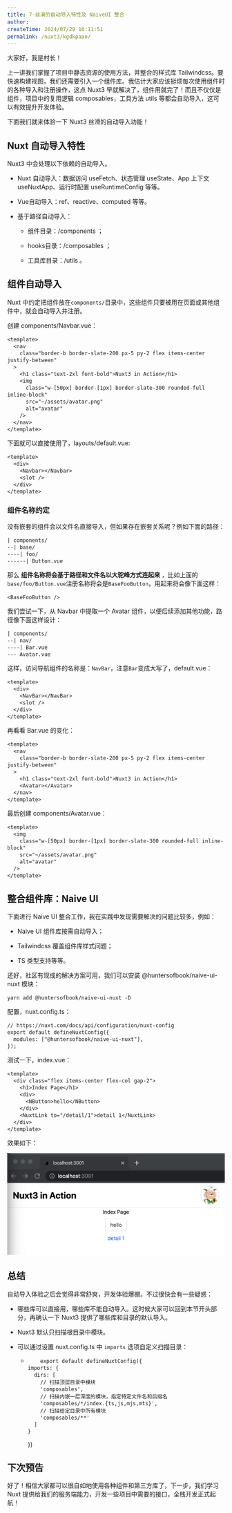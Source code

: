 ```yaml
---
title: 7-丝滑的自动导入特性及 NaiveUI 整合
author:
createTime: 2024/07/29 16:11:51
permalink: /nuxt3/kgdkpaao/
---
```

大家好，我是村长！

上一讲我们掌握了项目中静态资源的使用方法，并整合的样式库
Tailwindcss。要快速构建视图，我们还需要引入一个组件库。我估计大家应该挺烦每次使用组件时的各种导入和注册操作，这点 Nuxt3
早就解决了，组件用就完了！而且不仅仅是组件，项目中的复用逻辑 composables，工具方法 utils 等都会自动导入，这可以有效提升开发体验。

下面我们就来体验一下 Nuxt3 丝滑的自动导入功能！

## Nuxt 自动导入特性

Nuxt3 中会处理以下依赖的自动导入。

  * Nuxt 自动导入：数据访问 useFetch、状态管理 useState、App 上下文 useNuxtApp、运行时配置 useRuntimeConfig 等等。

  * Vue自动导入：ref、reactive、computed 等等。

  * 基于路径自动导入：

    * 组件目录：/components ；

    * hooks目录：/composables ；

    * 工具库目录：/utils 。

## 组件自动导入

Nuxt 中约定把组件放在`components/`目录中，这些组件只要被用在页面或其他组件中，就会自动导入并注册。

创建 components/Navbar.vue：

    
    
    <template>
      <nav
        class="border-b border-slate-200 px-5 py-2 flex items-center justify-between"
      >
        <h1 class="text-2xl font-bold">Nuxt3 in Action</h1>
        <img
          class="w-[50px] border-[1px] border-slate-300 rounded-full inline-block"
          src="~/assets/avatar.png"
          alt="avatar"
        />
      </nav>
    </template>
    

下面就可以直接使用了，layouts/default.vue:

    
    
    <template>
      <div>
        <Navbar></Navbar>
        <slot />
      </div>
    </template>
    

### 组件名称约定

没有嵌套的组件会以文件名直接导入，但如果存在嵌套关系呢？例如下面的路径：

    
    
    | components/
    --| base/
    ----| foo/
    ------| Button.vue
    

那么 **组件名称将会基于路径和文件名以大驼峰方式连起来**
，比如上面的`base/foo/Button.vue`注册名称将会是`BaseFooButton`，用起来将会像下面这样：

    
    
    <BaseFooButton />
    

我们尝试一下，从 Navbar 中提取一个 Avatar 组件，以便后续添加其他功能，路径像下面这样设计：

    
    
    | components/
    --| nav/
    ----| Bar.vue
    --- Avatar.vue
    

这样，访问导航组件的名称是：`NavBar`，注意`Bar`变成大写了，default.vue：

    
    
    <template>
      <div>
        <NavBar></NavBar>
        <slot />
      </div>
    </template>
    

再看看 Bar.vue 的变化：

    
    
    <template>
      <nav
        class="border-b border-slate-200 px-5 py-2 flex items-center justify-between"
      >
        <h1 class="text-2xl font-bold">Nuxt3 in Action</h1>
        <Avatar></Avatar>
      </nav>
    </template>
    

最后创建 components/Avatar.vue：

    
    
    <template>
      <img
        class="w-[50px] border-[1px] border-slate-300 rounded-full inline-block"
        src="~/assets/avatar.png"
        alt="avatar"
      />
    </template>
    

## 整合组件库：Naive UI

下面进行 Naive UI 整合工作，我在实践中发现需要解决的问题比较多，例如：

  * Naive UI 组件库按需自动导入；

  * Tailwindcss 覆盖组件库样式问题；

  * TS 类型支持等等。

还好，社区有现成的解决方案可用，我们可以安装 @huntersofbook/naive-ui-nuxt 模块：

    
    
    yarn add @huntersofbook/naive-ui-nuxt -D
    

配置，nuxt.config.ts：

    
    
    // https://nuxt.com/docs/api/configuration/nuxt-config
    export default defineNuxtConfig({
      modules: ["@huntersofbook/naive-ui-nuxt"],
    });
    

测试一下，index.vue：

    
    
    <template>
      <div class="flex items-center flex-col gap-2">
        <h1>Index Page</h1>
        <div>
          <NButton>hello</NButton>
        </div>
        <NuxtLink to="/detail/1">detail 1</NuxtLink>
      </div>
    </template>
    

效果如下：

![](/img/7/1.png)

## 总结

自动导入体验之后会觉得非常舒爽，开发体验爆棚。不过很快会有一些疑惑：

  * 哪些库可以直接用，哪些库不能自动导入。这时候大家可以回到本节开头部分，再确认一下 Nuxt3 提供了哪些库和目录的默认导入。

  * Nuxt3 默认只扫描根目录中模块。

  * 可以通过设置 nuxt.config.ts 中 `imports` 选项自定义扫描目录：

    *         export default defineNuxtConfig({
          imports: {
            dirs: [
              // 扫描顶层目录中模块
              'composables',
              // 扫描内嵌一层深度的模块，指定特定文件名和后缀名
              'composables/*/index.{ts,js,mjs,mts}',
              // 扫描给定目录中所有模块
              'composables/**'
            ]
          }
        })
        

## 下次预告

好了！相信大家都可以很自如地使用各种组件和第三方库了，下一步，我们学习 Nuxt 提供给我们的服务端能力，开发一些项目中需要的接口，全栈开发正式起航！

